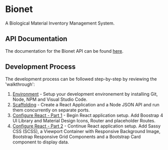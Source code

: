 # Bionet
A Biological Material Inventory Management System.

## API Documentation
The documentation for the Bionet API can be found [here](https://github.com/biobricks/bionet/blob/master/api.md).

## Development Process
The development process can be followed step-by-step by reviewing the 'walkthrough':  

1. [Environment](https://github.com/biobricks/bionet/blob/master/walkthrough/1.environment.md) - Setup your development environement by installing Git, Node, NPM and Visual Studio Code.  
2. [Scaffolding](https://github.com/biobricks/bionet/blob/master/walkthrough/2.scaffolding.md) - Create a React Application and a Node JSON API and run them concurrently on separate ports.
3. [Configure React - Part 1](https://github.com/biobricks/bionet/blob/master/walkthrough/3.react.1.md) - Begin React application setup. Add Boostrap 4 UI Library and Material Design Icons, Router and placeholder Routes.  
4. [Configure React - Part 2](https://github.com/biobricks/bionet/blob/master/walkthrough/4.react.2.md) - Continue React application setup. Add Sassy CSS (SCSS), a Viewport Container with Responsive Background Image, Bootstrap Responsive Grid Components and a Bootstrap Card component to display data.  
